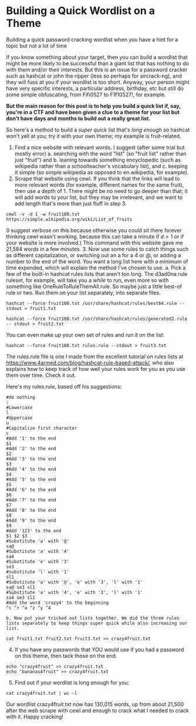 # Building a Quick Wordlist on a Theme
Building a quick password cracking wordlist when you have a hint for a topic but not a lot of time


If you know something about your target, then you can build a wordlist that might be more likely to be successful than a giant list that has nothing to do with them and/or their interests. But this is an issue for a password cracker such as hashcat or john the ripper (less so perhaps for aircrack-ng), and they will fuss at you if your wordlist is too short. Anyway, your person might have very specific interests, a particular address, birthday, etc but still do some simple obfuscating, from Fifi0527 to F1f10527!, for example.

**But the main reason for this post is to help you build a quick list if, say, you're in a CTF and have been given a clue to a theme for your list but don't have days and months to build  out a really great list.**

So here's a method to build a *super quick* list that's *long enough* so hashcat won't yell at you; try it with your own theme; my example is fruit-related.

1. Find a nice website with relevant words. I suggest (after some trial but mostly error) 
	a. searching with the word "list" (so "fruit list" rather than just "fruit") and 
	b. leaning towards something encyclopedic (such as wikipedia rather than a schoolteacher's vocabulary list), and
	c. keeping it simple (so simple.wikipedia as opposed to en.wikipedia, for example).
2. Scrape that website using cewl. If you think that the links will lead to more relevant words (for example, different names for the same fruit), then use a depth of 1. There might be no need to go deeper than that; it will add words to your list, but they may be irrelevant, and we want to add length that's more than just fluff in step 3.

```
cewl -v -d 1 -w fruit100.txt https://simple.wikipedia.org/wiki/List_of_fruits 
```
(I suggest verbose on this because otherwise you could sit there forever  thinking cewl wasn't working, because this can take a minute if $d>1$ or if your website is more involved.) This command with this website gave me 21,584 words in a few minutes.
3. Now use some rules to catch things such as different capitalization, or switching out an a for a 4 or @, or adding a number to the end of the word. You want a long list here with a minimum of time expended, which will explain the method I've chosen to use.
	a. Pick a few of the built-in hashcat rules lists that aren't too long. The d3ad0ne.rule ruleset, for example, will take you a *while* to run, even more so with something like OneRuleToRuleThemAll.rule. So maybe just a little best-of rule or two. Run them on your list separately, into separate files.

```
hashcat --force fruit100.txt /usr/share/hashcat/rules/best64.rule --stdout > fruit1.txt

hashcat --force fruit100.txt /usr/share/hashcat/rules/generated2.rule -- stdout > fruit2.txt
```

You can even make up your own set of rules and run it on the list:

```
hashcat --force fruit100.txt rules.rule --stdout > fruit3.txt
```

The rules.rule file is one I made from the excellent tutorial on rules lists at https://www.4armed.com/blog/hashcat-rule-based-attack/, who also explains how to keep track of how well your rules work for you as you use them over time. Check it out. 

Here's my rules.rule, based off his suggestions:
```
#do nothing
:
#Lowercase
l
#Uppercase
u
#Capitalize first character
c
#Add '1' to the end
$1
#Add '2' to the end
$2
#Add '3' to the end
$3
#Add '4' to the end
$4
#Add '5' to the end
$5
#Add '6' to the end
$6
#Add '7' to the end
$7
#Add '8' to the end
$8
#Add '9' to the end
$9
#Add '123' to the end
$1 $2 $3
#Substitute 'a' with '@'
sa@
#Substitute 'a' with '4'
sa4
#Substitute 'e' with '3'
se3
#substitute 'l' with '1'
sl1
#Substitute 'a' with '@', 'e' with '3', 'l' with '1'
sa@ se3 sl1
#Substitute 'a' with '4', 'e' with '3', 'l' with '1'
sa4 se3 sl1
#Add the word 'crazy4' to the beginning
^c ^r ^a ^z ^y ^4
```

	b. Now put your tricked out lists together. We did the three rules lists separately to keep things super quick while also increasing our list. 
```
cat fruit1.txt fruit2.txt fruit3.txt >> crazy4fruit.txt
```
4. If you have any passwords that YOU would use if you had a password on this theme, then tack those on the end.
```
echo "crazy4fruit" >> crazy4fruit.txt
echo "bananas4fruit" >> crazy4fruit.txt
```

5. Find out if your wordlist is long enough for you:
```
cat crazy4fruit.txt | wc -l
```
Our wordlist crazy4fruit.txt now has 130,015 words, up from about 21,500 after the web scrape with cewl and enough to crack what I needed to crack with it. Happy cracking!




